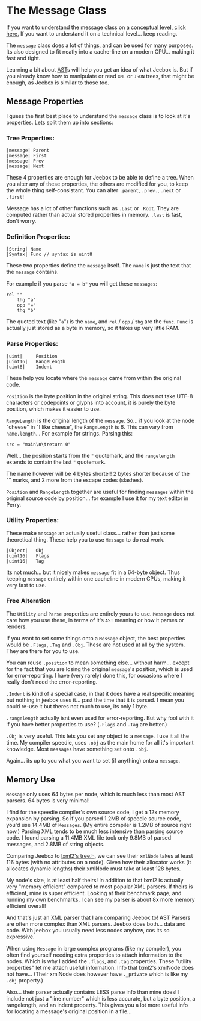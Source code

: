 # The Message Class

If you want to understand the message class on a [conceptual level, click here.](Message.md) If you want to understand it on a technical level... keep reading.

The `message` class does a lot of things, and can be used for many purposes. Its also designed to fit neatly into a cache-line on a modern CPU... making it fast and tight.

Learning a bit about [AST](http://google.com/?q=ast+parser)s will help you get an idea of what Jeebox is. But if you already know how to manipulate or read `XML` or `JSON` trees, that might be enough, as Jeebox is similar to those too.



## Message Properties

I guess the first best place to understand the `message` class is to look at it's properties. Lets split them up into sections:

### Tree Properties:

    |message| Parent
    |message| First
    |message| Prev
    |message| Next

These 4 properties are enough for Jeebox to be able to define a tree. When you alter any of these properties, the others are modified for you, to keep the whole thing self-consistant. You can alter `.parent`, `.prev.`, `.next` or `.first`!

Message has a lot of other functions such as `.Last` or `.Root`. They are computed rather than actual stored properties in memory. `.last` is fast, don't worry.


### Definition Properties:

    |String| Name
    |Syntax| Func // syntax is uint8

These two properties define the `message` itself. The `name` is just the text that the `message` contains.
    
For example if you parse `"a = b"` you will get these `messages`:
    
    rel ""
        thg "a"
        opp "="
        thg "b"

The quoted text (like "`a`") is the `name`, and `rel` / `opp` / `thg` are the `func`. `Func` is actually just stored as a byte in memory, so it takes up very little RAM.


### Parse Properties:

    |uint|     Position
    |uint16|   RangeLength
    |uint8|    Indent

These help you locate where the `message` came from within the original code.

`Position` is the byte position in the original string. This does not take UTF-8 characters or codepoints or glyphs into account, it is purely the byte position, which makes it easier to use.

`RangeLength` is the original length of the `message`. So... if you look at the node "cheese" in "I like cheese", the `RangeLength` is 6. This can vary from `name.length`... For example for strings. Parsing this:

    src = "main\n\treturn 0"

Well... the position starts from the `"` quotemark, and the `rangelength` extends to contain the last `"` quotemark.

The name however will be 4 bytes shorter! 2 bytes shorter because of the "" marks, and 2 more from the escape codes (slashes).

`Position` and `RangeLength` together are useful for finding `messages` within the original source code by position... for example I use it for my text editor in Perry.


### Utility Properties:

These make `message` an actually useful class... rather than just some theoretical thing. These help you to use `Message` to do real work.

    |Object|   Obj
    |uint16|   Flags
    |uint16|   Tag
    
Its not much... but it nicely makes `message` fit in a 64-byte object. Thus keeping `message` entirely within one cacheline in modern CPUs, making it very fast to use.


### Free Alteration

The `Utility` and `Parse` properties are entirely yours to use. `Message` does not care how you use these, in terms of it's `AST` meaning or how it parses or renders.

If you want to set some things onto a `Message` object, the best properties would be `.Flags`, `.Tag` and `.Obj`. These are not used at all by the system. They are there for you to use.

You can reuse `.position` to mean something else... without harm... except for the fact that you are losing the original `message`'s position, which is used for error-reporting. I have (very rarely) done this, for occasions where I really don't need the error-reporting.

`.Indent` is kind of a special case, in that it does have a real specific meaning but nothing in jeebox uses it... past the time that it is parsed. I mean you could re-use it but theres not much to use, its only 1 byte.

`.rangelength` actually isnt even used for error-reporting. But why fool with it if you have better properties to use? (`.Flags` and `.Tag` are better.)

`.Obj` is very useful. This lets you set any object to a `message`. I use it all the time. My compiler speedie, uses `.obj` as the main home for all it's important knowledge. Most `messages` have something set onto `.obj`.

Again... its up to you what you want to set (if anything) onto a `message`.



## Memory Use

`Message` only uses 64 bytes per node, which is much less than most AST parsers. 64 bytes is very minimal!

I find for the speedie compiler's own source code, I get a 12x memory expansion by parsing. So if you parsed 1.2MB of speedie source code, you'd use 14.4MB of `Messages`. (My entire compiler is 1.2MB of source right now.) Parsing XML tends to be much less intensive than parsing source code. I found parsing a 11.4MB XML file took only 9.8MB of parsed messages, and 2.8MB of string objects.

Comparing Jeebox to [lxml2's tree.h](https://gitlab.gnome.org/GNOME/libxml2/-/blob/master/include/libxml/tree.h), we can see their `xmlNode` takes at least 116 bytes (with no attributes on a node). Given how their allocator works (it allocates dynamic lengths) their xmlNode must take at least 128 bytes.

My node's size, is at least half theirs! In addition to that lxml2 is actually very "memory efficient" compared to most popular XML parsers. If theirs is efficient, mine is super efficient. Looking at their benchmark page, and running my own benchmarks, I can see my parser is about 8x more memory efficient overall!

And that's just an XML parser that I am comparing Jeebox to! AST Parsers are often more complex than XML parsers. Jeebox does both... data and code. With jeebox you usually need less nodes anyhow, cos its so expressive.

When using `Message` in large complex programs (like my compiler), you often find yourself needing extra properties to attach information to the nodes. Which is why I added the `.flags`, and `.tag` properties. These "utility properties" let me attach useful information. Info that lxml2's xmlNode does not have... (Their xmlNode does however have `._private` which is like my `.obj` property.)

Also... their parser actually contains LESS parse info than mine does! I include not just a "line number" which is less accurate, but a byte position, a rangelength, and an indent property. This gives you a lot more useful info for locating a message's original position in a file...

